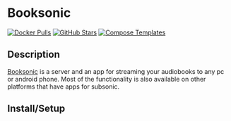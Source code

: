 # Booksonic

[![Docker Pulls](https://img.shields.io/docker/pulls/linuxserver/booksonic?style=flat-square&color=607D8B&label=docker%20pulls&logo=docker)](https://hub.docker.com/r/linuxserver/booksonic)
[![GitHub Stars](https://img.shields.io/github/stars/linuxserver/docker-booksonic?style=flat-square&color=607D8B&label=github%20stars&logo=github)](https://github.com/linuxserver/docker-booksonic)
[![Compose Templates](https://img.shields.io/static/v1?style=flat-square&color=607D8B&label=compose&message=templates)](https://github.com/GhostWriters/DockSTARTer/tree/master/compose/.apps/booksonic)

## Description

[Booksonic](https://booksonic.org/) is a server and an app for streaming your audiobooks to any pc or android phone. Most of the functionality is also available on other platforms that have apps for subsonic.

## Install/Setup

